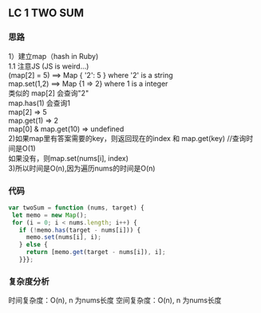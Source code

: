 ## LC 1 TWO SUM

### 思路
1）建立map（hash in Ruby)  
1.1 注意JS (JS is weird...)   
(map[2] = 5) ==> Map { '2': 5 } where '2' is a string   
map.set(1,2) ==> Map {1 => 2} where 1 is a integer   
类似的 map[2] 会查询"2"   
map.has(1) 会查询1   
map[2] => 5   
map.get(1) => 2   
map[0] & map.get(10) => undefined   
2)如果map里有答案需要的key，则返回现在的index 和 map.get(key) //查询时间是O(1)   
如果没有，则map.set(nums[i], index)   
3)所以时间是O(n),因为遍历nums的时间是O(n)   
### 代码
 ``` JavaScript
var twoSum = function (nums, target) {
  let memo = new Map();
  for (i = 0; i < nums.length; i++) {
    if (!memo.has(target - nums[i])) {
      memo.set(nums[i], i);
    } else {
      return [memo.get(target - nums[i]), i];
    }}};

```
### 复杂度分析
时间复杂度：O(n), n 为nums长度
空间复杂度：O(n), n 为nums长度